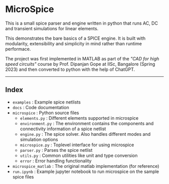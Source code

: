 # MicroSpice

This is a small spice parser and engine written in python that runs AC, DC and transient simulations for linear elements. 

This demonstrates the bare basics of a SPICE engine. It is built with modularity, extensibility and simplicity in mind rather than runtime performace.

The project was first implemented in MATLAB as part of the *"CAD for high speed circuits"* course by Prof. Dipanjan Gope at IISc, Bangalore (Spring 2023) and then converted to python with the help of ChatGPT.

---

## Index

- ```examples``` : Example spice netlists
- ```docs```  : Code documentation
- ```microspice``` : Python source files
  - ```elements.py``` : Different elements supported in microspice
  - ```environment.py``` : The environment contains the components and connectivity information of a spice netlist
  - ```engine.py``` : The spice solver. Also handles different modes and simulation options
  - ```microspice.py``` : Toplevel interface for using microspice
  - ```parser.py``` : Parses the spice netlist
  - ```utils.py``` : Common utilities like unit and type conversion
  - ```error``` : Error handling functionality
- ```microspice_matlab``` : The original matlab implementation (for reference)
- ```run.ipynb``` : Example jupyter notebook to run microspice on the sample spice files 
